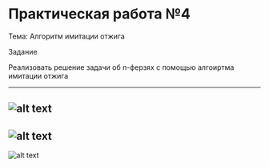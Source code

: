 Практическая работа №4
=========
Тема: Алгоритм имитации отжига

Задание 

Реализовать решение задачи об n-ферзях с помощью алгоиртма имитации отжига

---------
![alt text](https://sun9-56.userapi.com/c857736/v857736600/11821f/cVX6sQMt0Zo.jpg)
---------
![alt text](https://sun9-37.userapi.com/c857736/v857736600/118226/1_6aX31Knso.jpg)
---------
![alt text](https://sun9-16.userapi.com/c857736/v857736600/11822d/RErwh77ZlJ8.jpg)
